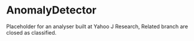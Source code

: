 # AnomalyDetector
Placeholder for an analyser built at Yahoo J Research, Related branch are closed as classified. 
